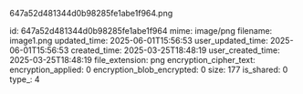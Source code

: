 647a52d481344d0b98285fe1abe1f964.png

id: 647a52d481344d0b98285fe1abe1f964
mime: image/png
filename: image1.png
updated_time: 2025-06-01T15:56:53
user_updated_time: 2025-06-01T15:56:53
created_time: 2025-03-25T18:48:19
user_created_time: 2025-03-25T18:48:19
file_extension: png
encryption_cipher_text: 
encryption_applied: 0
encryption_blob_encrypted: 0
size: 177
is_shared: 0
type_: 4